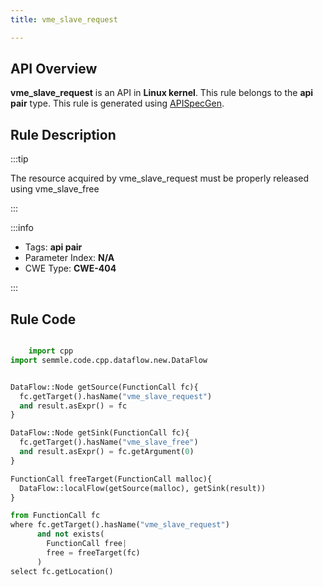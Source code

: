 ```yaml
---
title: vme_slave_request

---
```



## API Overview
**vme_slave_request** is an API in **Linux kernel**. This rule belongs to the **api pair** type. This rule is generated using [APISpecGen](../../tools/APISpecGen).
## Rule Description

:::tip

The resource acquired by vme_slave_request must be properly released using vme_slave_free

:::

:::info

- Tags: **api pair**
- Parameter Index: **N/A**
- CWE Type: **CWE-404**

:::

## Rule Code
```python

    import cpp
import semmle.code.cpp.dataflow.new.DataFlow


DataFlow::Node getSource(FunctionCall fc){
  fc.getTarget().hasName("vme_slave_request")
  and result.asExpr() = fc
}

DataFlow::Node getSink(FunctionCall fc){
  fc.getTarget().hasName("vme_slave_free")
  and result.asExpr() = fc.getArgument(0)
}

FunctionCall freeTarget(FunctionCall malloc){
  DataFlow::localFlow(getSource(malloc), getSink(result))
}

from FunctionCall fc
where fc.getTarget().hasName("vme_slave_request")
      and not exists(
        FunctionCall free| 
        free = freeTarget(fc)
      )
select fc.getLocation()

    
```